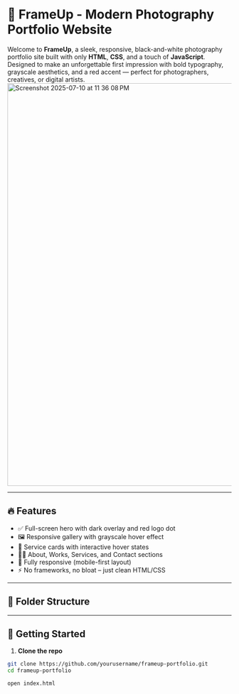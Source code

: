 # 📸 FrameUp - Modern Photography Portfolio Website

Welcome to **FrameUp**, a sleek, responsive, black-and-white photography portfolio site built with only **HTML**, **CSS**, and a touch of **JavaScript**. Designed to make an unforgettable first impression with bold typography, grayscale aesthetics, and a red accent — perfect for photographers, creatives, or digital artists.
<img width="1920" height="907" alt="Screenshot 2025-07-10 at 11 36 08 PM" src="https://github.com/user-attachments/assets/2875cc69-2d4e-4655-b401-c6ec6fe4dcab" />

---

## 🔥 Features

- ✅ Full-screen hero with dark overlay and red logo dot
- 🖼️ Responsive gallery with grayscale hover effect
- 💼 Service cards with interactive hover states
- 🧑‍🎨 About, Works, Services, and Contact sections
- 📱 Fully responsive (mobile-first layout)
- ⚡ No frameworks, no bloat – just clean HTML/CSS

---

## 📂 Folder Structure

---

## 🚀 Getting Started

1. **Clone the repo**
```bash
git clone https://github.com/yourusername/frameup-portfolio.git
cd frameup-portfolio

open index.html



